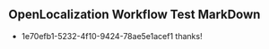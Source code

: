 ## OpenLocalization Workflow Test MarkDown
* 1e70efb1-5232-4f10-9424-78ae5e1acef1 thanks!

<!--HONumber=Oct16_HO4-->


